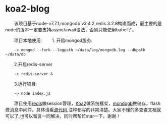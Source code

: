 # koa2-blog
　　该项目基于node-v7.7.1,mongodb v3.4.2,redis 3.2.8构建而成，最主要的是node的版本一定要支持async/await语法，否则只能使用babel了。
      
　　项目本地使用:
　　1. 开启mongod服务:  
 
        -> mongod --fork --logpath ~/data/log/mongodb.log --dbpath ~/data/db
　　2.开启redis-server

        -> redis-server &
　　3.运行项目:

        -> node index.js
　　项目使用[redis](https://redis.io/)做session管理，[Koa2](http://koajs.com/)做系统框架，[mondogb](https://www.mongodb.com/cn)做储存，flash做消息中间件。具体请看[源代码](https://github.com/995270418L/koa2-blog/),注释都写的非常清楚。大家不懂的多查查文档就可以了,也可以留言一同解决，同时帮帮忙star一下。谢谢！
